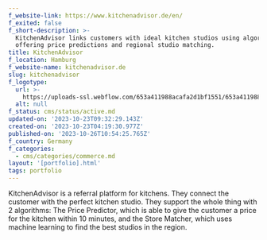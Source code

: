```yaml
---
f_website-link: https://www.kitchenadvisor.de/en/
f_exited: false
f_short-description: >-
  KitchenAdvisor links customers with ideal kitchen studios using algorithms,
  offering price predictions and regional studio matching.
title: KitchenAdvisor
f_location: Hamburg
f_website-name: kitchenadvisor.de
slug: kitchenadvisor
f_logotype:
  url: >-
    https://uploads-ssl.webflow.com/653a411988acafa2d1bf1551/653a411988acafa2d1bf162c_64f85cc83a05ffa0053a3f61_kitchenadvisor.png
  alt: null
f_status: cms/status/active.md
updated-on: '2023-10-23T09:32:29.143Z'
created-on: '2023-10-23T04:19:30.977Z'
published-on: '2023-10-26T10:54:25.765Z'
f_country: Germany
f_categories:
  - cms/categories/commerce.md
layout: '[portfolio].html'
tags: portfolio
---
```


KitchenAdvisor is a referral platform for kitchens. They connect the customer with the perfect kitchen studio. They support the whole thing with 2 algorithms: The Price Predictor, which is able to give the customer a price for the kitchen within 10 minutes, and the Store Matcher, which uses machine learning to find the best studios in the region.
